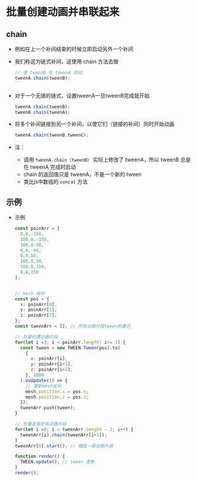 # 批量创建动画并串联起来

## chain

+ 例如在上一个补间结束的时候立即启动另外一个补间
+ 我们称这为链式补间，这使用 chain 方法去做

  ````js
  // 使 tweenB 在 tewwnA 启动
  tweenA.chain(tweenB);
  ```

+ 对于一个无限的链式，设置tweenA一旦tweenB完成就开始

  ```js
  tweenA.chain(tweenB);
  tweenB.chain(tweenA);
  ```

+ 将多个补间链接到另一个补间，以使它们（链接的补间）同时开始动画

  ```js
  tweenA.chain(tweenB,tweenC);
  ```

+ 注：

  + 调用 `tweenA.chain（tweenB）` 实际上修改了 tweenA，所以 tweenB 总是在 tweenA 完成时启动
  + chain 的返回值只是 tweenA，不是一个新的 tween
  + 类比js中数组的 `concat` 方法

## 示例

+ 示例

  ```js
  const poinArr = [
    0,0,-150,
    100,0,-150,
    100,0-50,
    0,0,-50,
    0,0,50,
    100,0,50,
    100,0,150,
    0,0,150
  ];


  // mesh 指标
  const pos = {
    x: poinArr[0],
    y: poinArr[1],
    z: poinArr[2],
  };
  const tweenArr = []; // 所有动画片段tween的集合

  // 批量创建动画片段
  for(let i =3; i < poinArr.lengthl i+= 3) {
    const tween = new TWEEN.Tween(pos).to(
      {
        x: poinArr[i],
        y: poinArr[i+1],
        z: poinArr[i+2],
      }, 1000
    ).ouUpdate(() => {
      // 更新mesh坐标
      mesh.position.x = pos.x;
      mesh.position.z = pos.z;
    });
    tweenArr.push(tween);
  }

  // 批量连接所有动画片段
  for(let i =0; i < tweenArr.length - 1; i++) {
    tweenArr[i].chain(tweenArr[i+1]);
  }
  tweenArr[0].start(); // 播放一串动画片段

  function render() {
    TWEEN.update(); // tween 更新
  }
  render();
  ```
